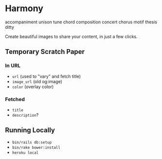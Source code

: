 # Harmony

accompaniment
unison
tune
chord
composition
concert
chorus
motif
thesis
ditty


Create beautiful images to share your content, in just a few clicks.


## Temporary Scratch Paper

### In URL

* `url` (used to "vary" and fetch title)
* `image_url` (old og:image)
* `color` (overlay color)

### Fetched

* `title`
* `description`?


## Running Locally

* `bin/rails db:setup`
* `bin/rake bower:install`
* `heroku local`
